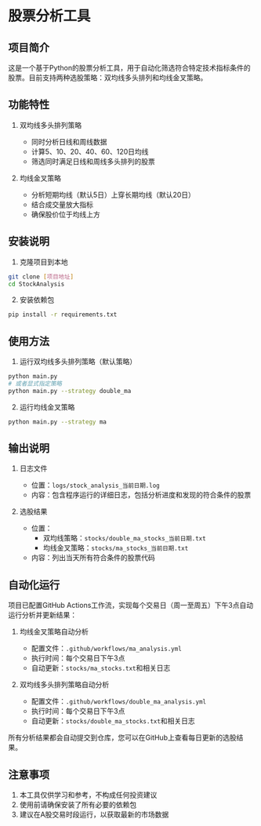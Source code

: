 # 股票分析工具

## 项目简介
这是一个基于Python的股票分析工具，用于自动化筛选符合特定技术指标条件的股票。目前支持两种选股策略：双均线多头排列和均线金叉策略。

## 功能特性
1. 双均线多头排列策略
   - 同时分析日线和周线数据
   - 计算5、10、20、40、60、120日均线
   - 筛选同时满足日线和周线多头排列的股票

2. 均线金叉策略
   - 分析短期均线（默认5日）上穿长期均线（默认20日）
   - 结合成交量放大指标
   - 确保股价位于均线上方

## 安装说明
1. 克隆项目到本地
```bash
git clone [项目地址]
cd StockAnalysis
```

2. 安装依赖包
```bash
pip install -r requirements.txt
```

## 使用方法
1. 运行双均线多头排列策略（默认策略）
```bash
python main.py
# 或者显式指定策略
python main.py --strategy double_ma
```

2. 运行均线金叉策略
```bash
python main.py --strategy ma
```

## 输出说明
1. 日志文件
   - 位置：`logs/stock_analysis_当前日期.log`
   - 内容：包含程序运行的详细日志，包括分析进度和发现的符合条件的股票

2. 选股结果
   - 位置：
     - 双均线策略：`stocks/double_ma_stocks_当前日期.txt`
     - 均线金叉策略：`stocks/ma_stocks_当前日期.txt`
   - 内容：列出当天所有符合条件的股票代码

## 自动化运行
项目已配置GitHub Actions工作流，实现每个交易日（周一至周五）下午3点自动运行分析并更新结果：

1. 均线金叉策略自动分析
   - 配置文件：`.github/workflows/ma_analysis.yml`
   - 执行时间：每个交易日下午3点
   - 自动更新：`stocks/ma_stocks.txt`和相关日志

2. 双均线多头排列策略自动分析
   - 配置文件：`.github/workflows/double_ma_analysis.yml`
   - 执行时间：每个交易日下午3点
   - 自动更新：`stocks/double_ma_stocks.txt`和相关日志

所有分析结果都会自动提交到仓库，您可以在GitHub上查看每日更新的选股结果。

## 注意事项
1. 本工具仅供学习和参考，不构成任何投资建议
2. 使用前请确保安装了所有必要的依赖包
3. 建议在A股交易时段运行，以获取最新的市场数据